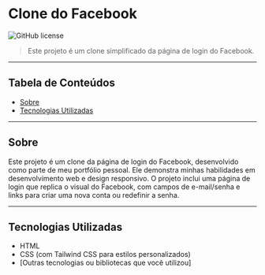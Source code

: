 # Clone do Facebook

![GitHub license](https://img.shields.io/badge/license-MIT-blue.svg)

> Este projeto é um clone simplificado da página de login do Facebook.

---

## Tabela de Conteúdos

- [Sobre](#sobre)
- [Tecnologias Utilizadas](#tecnologias-utilizadas)


---

## Sobre

Este projeto é um clone da página de login do Facebook, desenvolvido como parte de meu portfólio pessoal. Ele demonstra minhas habilidades em desenvolvimento web e design responsivo. O projeto inclui uma página de login que replica o visual do Facebook, com campos de e-mail/senha e links para criar uma nova conta ou redefinir a senha.




---

## Tecnologias Utilizadas

- HTML
- CSS (com Tailwind CSS para estilos personalizados)
- [Outras tecnologias ou bibliotecas que você utilizou]




